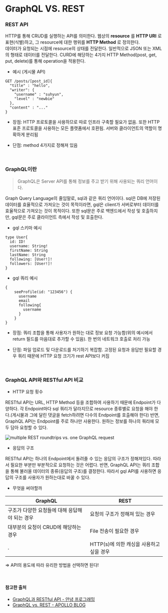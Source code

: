 # GraphQL VS. REST

### REST API
HTTP를 통해 CRUD를 실행하는 API를 의미한다. 웹상의 **resource** 를 **HTTP URI** 로 표현(식별)하고, 그 resource에 대한 행위를 **HTTP Method** 로 정의한다.<br/>
데이터가 요청되는 시점에 resource의 상태를 전달한다. 일반적으로 JSON 또는 XML의 형태로 데이터를 전달한다. CURD에 해당하는 4가지 HTTP Method(post, get, put, delete)를 통해 operation을 적용한다.

- 예시 (게시물 API)

~~~
GET /posts/[post_id]{
  "title" : "hello",
  "writer": {
    "username" : "suhyun",
    "level" : "newbie"
  },
  "content" : "..."
}
~~~


- 장점: HTTP 프로토콜을 사용하므로 따로 인프라 구축할 필요가 없음. 또한 HTTP 표준 프로토콜을 사용하는 모든 플랫폼에서 호환됨. 서버와 클라이언트의 역할이 명확하게 분리됨

- 단점: method 4가지로 정해져 있음

<br/>


### GraphQL이란
> GraphQL은 Server API를 통해 정보를 주고 받기 위해 사용되는 쿼리 언어이다.

Graph Query Language의 줄임말로, sql과 같은 쿼리 언어이다. sql은 DB에 저장된 데이터를 효율적으로 가져오는 것이 목적이라면, gql은 client가 서버로부터 데이터를 효율적으로 가져오는 것이 목적이다. 또한 sql문은 주로 백엔드에서 작성 및 호출하지만, gql문은 주로 클라이언트 측에서 작성 및 호출한다.

- gql 스키마 예시

~~~
type User{
  id: ID!
  username: String!
  firstName: String
  lastName: String
  following: [User!]!
  followers: [User!]!
}
~~~


- gql 쿼리 예시

~~~
{
    seeProfile(id: "123456") {
      username
      email
      following{
        username
      }
    }
}
~~~

- 장점: 쿼리 조합을 통해 사용자가 원하는 대로 정보 요청 가능함(위의 예시에서 return 필드를 마음대로 추가할 수 있음). 한 번의 네트워크 호출로 처리 가능

- 단점: 파일 업로드 및 다운로드를 처기하기 복잡함. 고정된 요청과 응답만 필요할 경우 쿼리 때문에 HTTP 요청 크기가 rest API보다 커짐

<br/>

### GraphQL API와 RESTful API 비교
- HTTP 요청 횟수

RESTful API는 URL, HTTP Method 등을 조합하여 사용하기 때문에 Endpoint가 다양하다. 각 Endpoint마다 sql 쿼리가 달라지므로 resource 종류별로 요청을 해야 한다.(게시물과 그에 달린 댓글을 fetch하려면 다수의 Endpoint를  호출해야 한다) 반면, GraphQL API는 Endpoint를 주로 하나만 사용한다. 원하는 정보를 하나의 쿼리에 모두 담아 요청할 수 있다.

![multiple REST roundtrips vs. one GraphQL request](https://www.apollographql.com/blog/static/1_qpyJSVVPkd5c6ItMmivnYg-8efafc9157a25a40baf71107578247cd.png)

- 응답의 구조

RESTful API는 하나의 Endpoint에서 돌려줄 수 있는 응답의 구조가 정해져있다. 따라서 필요한 부분만 부분적으로 요청하는 것은 어렵다. 반면, GraphQL API는 쿼리 조합을 통해 불러올 데이터의 종류(응답의 구조)를 결정한다. 따라서 gql API를 사용하면 응답의 구조를 사용자가 원하는대로 바꿀 수 있다.

- 무엇을 써야할까

GraphQL | REST
-|-
구조가 다양한 요청들에 대해 응답해야 되는 경우 | 요청의 구조가 정해져 있는 경우
대부분의 요청이 CRUD에 해당하는 경우  | File 전송이 필요한 경우
. | HTTP(s)에 의한 캐싱을 사용하고 싶을 경우

=> API의 용도에 따라 유리한 방법을 선택하면 된다!


<br/>

#### 참고한 출처

- [GraphQL과 RESTful API - 안녕 프로그래밍](https://www.holaxprogramming.com/2018/01/20/graphql-vs-restful-api/)
- [GraphQL vs. REST - APOLLO BLOG](https://www.apollographql.com/blog/graphql-vs-rest-5d425123e34b)
